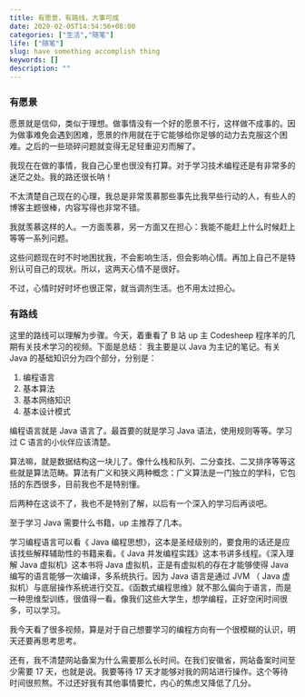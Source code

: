 ```yaml
---
title: 有愿景，有路线，大事可成
date: 2020-02-05T14:54:56+08:00
categories: ["生活","随笔"]
life: ["随笔"]
slug: have something accomplish thing
keywords: []
description: ""
---
```


### 有愿景

愿景就是信仰，类似于理想。做事情没有一个好的愿景不行，这样做不成事的。因为做事难免会遇到困难，愿景的作用就在于它能够给你足够的动力去克服这个困难。之后的一些琐碎问题就变得无足轻重迎刃而解了。

我现在在做的事情，我自己心里也很没有打算。对于学习技术编程还是有非常多的迷茫之处。我的路还很长呐！

不太清楚自己现在的心理，我总是非常羡慕那些事先比我早些行动的人，有些人的博客主题很棒，内容写得也非常不错。

我就羡慕这样的人。一方面羡慕，另一方面又在担心：我能不能赶上什么时候赶上等等一系列问题。

这些问题现在时不时地困扰我，不会影响生活，但会影响心情。再加上自己不是特别认可自己的现状。所以，这两天心情不是很好。

不过，心情时好时坏也很正常，就当调剂生活。也不用太过担心。

### 有路线

这里的路线可以理解为步骤。今天，着重看了 B 站 up 主 Codesheep 程序羊的几期有关技术学习的视频。下面是总结：
我主要是以 Java 为主记的笔记。有关 Java 的基础知识分为四个部分，分别是：

1. 编程语言
2. 基本算法
3. 基本网络知识
4. 基本设计模式

编程语言就是 Java 语言了。最首要的就是学习 Java 语法，使用规则等等。学习过 C 语言的小伙伴应该清楚。

算法嘛，就是数据结构这一块儿了。像什么栈和队列、二分查找、二叉排序等等这些就是算法范畴。算法有广义和狭义两种概念：广义算法是一门独立的学科，它包括的东西很多，目前我也不是特别懂。

后两种在这谈不了，我也不是特别了解，以后有一个深入的学习后再谈吧。

至于学习 Java 需要什么书籍，up 主推荐了几本。

学习编程语言可以看《 Java 编程思想》，这本是圣经级别的，要食用的话还是应该找些解释辅助性的书籍来看。《 Java 并发编程实践》这本书讲多线程。《深入理解 Java 虚拟机》这本书将 Java 虚拟机，正是有虚拟机的存在才能够使得 Java 编写的语言能够一次编译，多系统执行。因为 Java 语言是通过 JVM （ Java 虚拟机）与底层操作系统进行交互。《函数式编程思维》就不那么偏向于语言，而是一种思维型训练，很值得一看。像我们这些大学生，想学编程，正好空闲时间很多，可以学习。

我今天看了很多视频，算是对于自己想要学习的编程方向有一个很模糊的认识，明天还要再思考思考。

还有，我不清楚网站备案为什么需要那么长时间。在我们安徽省，网站备案时间至少需要 17 天，也就是说。我要等待 17 天才能够对我的网站进行操作。这个等待时间很煎熬。不过还好我有其他事情要忙，内心的焦虑又降低了几分。